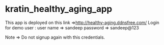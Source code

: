 # kratin_healthy_aging_app
This app is deployed on this link =>http://healthy-aging.ddnsfree.com/
Login for demo user :
user name => sandeep
password => sandeep@123

Note => Do not signup again with this credentials.
